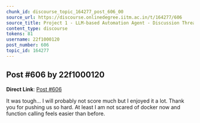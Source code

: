 ```yaml
---
chunk_id: discourse_topic_164277_post_606_00
source_url: https://discourse.onlinedegree.iitm.ac.in/t/164277/606
source_title: Project 1 - LLM-based Automation Agent - Discussion Thread [TDS Jan 2025]
content_type: discourse
tokens: 81
username: 22f1000120
post_number: 606
topic_id: 164277
---
```


## Post #606 by 22f1000120

**Direct Link**: [Post #606](https://discourse.onlinedegree.iitm.ac.in/t/164277/606)

It was tough… I will probably not score much but I enjoyed it a lot. Thank you for pushing us so hard. At least I am not scared of docker now and function calling feels easier than before.

